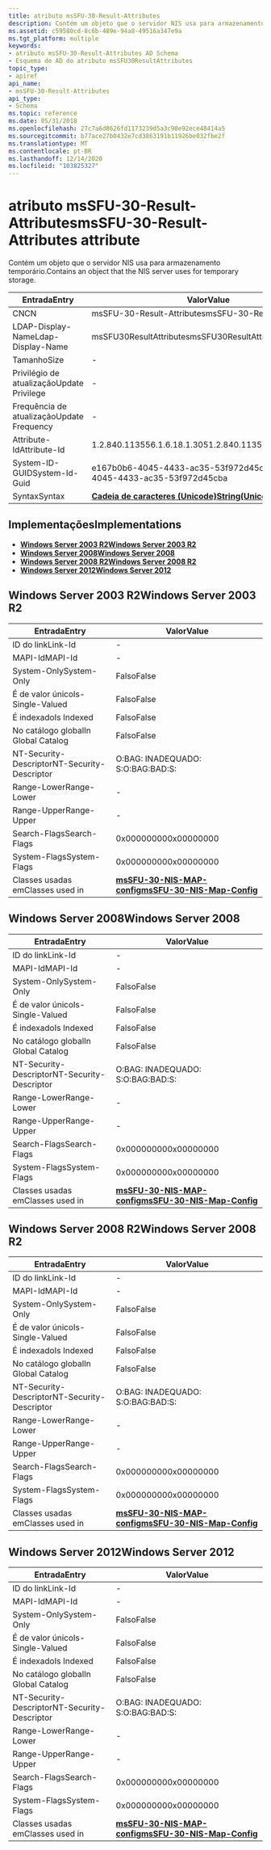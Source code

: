 ```yaml
---
title: atributo msSFU-30-Result-Attributes
description: Contém um objeto que o servidor NIS usa para armazenamento temporário.
ms.assetid: c59580cd-8c6b-489e-94a8-49516a347e9a
ms.tgt_platform: multiple
keywords:
- atributo msSFU-30-Result-Attributes AD Schema
- Esquema de AD do atributo msSFU30ResultAttributes
topic_type:
- apiref
api_name:
- msSFU-30-Result-Attributes
api_type:
- Schema
ms.topic: reference
ms.date: 05/31/2018
ms.openlocfilehash: 27c7a6d8626fd1173239d5a3c98e92ece48414a5
ms.sourcegitcommit: b77ace27b0432e7cd3863191b11926be032fbe2f
ms.translationtype: MT
ms.contentlocale: pt-BR
ms.lasthandoff: 12/14/2020
ms.locfileid: "103825327"
---
```

# <a name="mssfu-30-result-attributes-attribute"></a><span data-ttu-id="1a26b-105">atributo msSFU-30-Result-Attributes</span><span class="sxs-lookup"><span data-stu-id="1a26b-105">msSFU-30-Result-Attributes attribute</span></span>

<span data-ttu-id="1a26b-106">Contém um objeto que o servidor NIS usa para armazenamento temporário.</span><span class="sxs-lookup"><span data-stu-id="1a26b-106">Contains an object that the NIS server uses for temporary storage.</span></span>



| <span data-ttu-id="1a26b-107">Entrada</span><span class="sxs-lookup"><span data-stu-id="1a26b-107">Entry</span></span> | <span data-ttu-id="1a26b-108">Valor</span><span class="sxs-lookup"><span data-stu-id="1a26b-108">Value</span></span> |
|-------------------|---------------------------------------------|
| <span data-ttu-id="1a26b-109">CN</span><span class="sxs-lookup"><span data-stu-id="1a26b-109">CN</span></span>                | <span data-ttu-id="1a26b-110">msSFU-30-Result-Attributes</span><span class="sxs-lookup"><span data-stu-id="1a26b-110">msSFU-30-Result-Attributes</span></span>                  |
| <span data-ttu-id="1a26b-111">LDAP-Display-Name</span><span class="sxs-lookup"><span data-stu-id="1a26b-111">Ldap-Display-Name</span></span> | <span data-ttu-id="1a26b-112">msSFU30ResultAttributes</span><span class="sxs-lookup"><span data-stu-id="1a26b-112">msSFU30ResultAttributes</span></span>                     |
| <span data-ttu-id="1a26b-113">Tamanho</span><span class="sxs-lookup"><span data-stu-id="1a26b-113">Size</span></span>              | \-                                          |
| <span data-ttu-id="1a26b-114">Privilégio de atualização</span><span class="sxs-lookup"><span data-stu-id="1a26b-114">Update Privilege</span></span>  | \-                                          |
| <span data-ttu-id="1a26b-115">Frequência de atualização</span><span class="sxs-lookup"><span data-stu-id="1a26b-115">Update Frequency</span></span>  | \-                                          |
| <span data-ttu-id="1a26b-116">Attribute-Id</span><span class="sxs-lookup"><span data-stu-id="1a26b-116">Attribute-Id</span></span>      | <span data-ttu-id="1a26b-117">1.2.840.113556.1.6.18.1.305</span><span class="sxs-lookup"><span data-stu-id="1a26b-117">1.2.840.113556.1.6.18.1.305</span></span>                 |
| <span data-ttu-id="1a26b-118">System-ID-GUID</span><span class="sxs-lookup"><span data-stu-id="1a26b-118">System-Id-Guid</span></span>    | <span data-ttu-id="1a26b-119">e167b0b6-4045-4433-ac35-53f972d45cba</span><span class="sxs-lookup"><span data-stu-id="1a26b-119">e167b0b6-4045-4433-ac35-53f972d45cba</span></span>        |
| <span data-ttu-id="1a26b-120">Syntax</span><span class="sxs-lookup"><span data-stu-id="1a26b-120">Syntax</span></span>            | [<span data-ttu-id="1a26b-121">**Cadeia de caracteres (Unicode)**</span><span class="sxs-lookup"><span data-stu-id="1a26b-121">**String(Unicode)**</span></span>](s-string-unicode.md) |



## <a name="implementations"></a><span data-ttu-id="1a26b-122">Implementações</span><span class="sxs-lookup"><span data-stu-id="1a26b-122">Implementations</span></span>

-   [<span data-ttu-id="1a26b-123">**Windows Server 2003 R2**</span><span class="sxs-lookup"><span data-stu-id="1a26b-123">**Windows Server 2003 R2**</span></span>](#windows-server-2003-r2)
-   [<span data-ttu-id="1a26b-124">**Windows Server 2008**</span><span class="sxs-lookup"><span data-stu-id="1a26b-124">**Windows Server 2008**</span></span>](#windows-server-2008)
-   [<span data-ttu-id="1a26b-125">**Windows Server 2008 R2**</span><span class="sxs-lookup"><span data-stu-id="1a26b-125">**Windows Server 2008 R2**</span></span>](#windows-server-2008-r2)
-   [<span data-ttu-id="1a26b-126">**Windows Server 2012**</span><span class="sxs-lookup"><span data-stu-id="1a26b-126">**Windows Server 2012**</span></span>](#windows-server-2012)

## <a name="windows-server-2003-r2"></a><span data-ttu-id="1a26b-127">Windows Server 2003 R2</span><span class="sxs-lookup"><span data-stu-id="1a26b-127">Windows Server 2003 R2</span></span>



| <span data-ttu-id="1a26b-128">Entrada</span><span class="sxs-lookup"><span data-stu-id="1a26b-128">Entry</span></span> | <span data-ttu-id="1a26b-129">Valor</span><span class="sxs-lookup"><span data-stu-id="1a26b-129">Value</span></span> |
|------------------------|---------------------------------------------------------------------|
| <span data-ttu-id="1a26b-130">ID do link</span><span class="sxs-lookup"><span data-stu-id="1a26b-130">Link-Id</span></span>                | \-                                                                  |
| <span data-ttu-id="1a26b-131">MAPI-Id</span><span class="sxs-lookup"><span data-stu-id="1a26b-131">MAPI-Id</span></span>                | \-                                                                  |
| <span data-ttu-id="1a26b-132">System-Only</span><span class="sxs-lookup"><span data-stu-id="1a26b-132">System-Only</span></span>            | <span data-ttu-id="1a26b-133">Falso</span><span class="sxs-lookup"><span data-stu-id="1a26b-133">False</span></span>                                                               |
| <span data-ttu-id="1a26b-134">É de valor único</span><span class="sxs-lookup"><span data-stu-id="1a26b-134">Is-Single-Valued</span></span>       | <span data-ttu-id="1a26b-135">Falso</span><span class="sxs-lookup"><span data-stu-id="1a26b-135">False</span></span>                                                               |
| <span data-ttu-id="1a26b-136">É indexado</span><span class="sxs-lookup"><span data-stu-id="1a26b-136">Is Indexed</span></span>             | <span data-ttu-id="1a26b-137">Falso</span><span class="sxs-lookup"><span data-stu-id="1a26b-137">False</span></span>                                                               |
| <span data-ttu-id="1a26b-138">No catálogo global</span><span class="sxs-lookup"><span data-stu-id="1a26b-138">In Global Catalog</span></span>      | <span data-ttu-id="1a26b-139">Falso</span><span class="sxs-lookup"><span data-stu-id="1a26b-139">False</span></span>                                                               |
| <span data-ttu-id="1a26b-140">NT-Security-Descriptor</span><span class="sxs-lookup"><span data-stu-id="1a26b-140">NT-Security-Descriptor</span></span> | <span data-ttu-id="1a26b-141">O:BAG: INADEQUADO: S:</span><span class="sxs-lookup"><span data-stu-id="1a26b-141">O:BAG:BAD:S:</span></span>                                                        |
| <span data-ttu-id="1a26b-142">Range-Lower</span><span class="sxs-lookup"><span data-stu-id="1a26b-142">Range-Lower</span></span>            | \-                                                                  |
| <span data-ttu-id="1a26b-143">Range-Upper</span><span class="sxs-lookup"><span data-stu-id="1a26b-143">Range-Upper</span></span>            | \-                                                                  |
| <span data-ttu-id="1a26b-144">Search-Flags</span><span class="sxs-lookup"><span data-stu-id="1a26b-144">Search-Flags</span></span>           | <span data-ttu-id="1a26b-145">0x00000000</span><span class="sxs-lookup"><span data-stu-id="1a26b-145">0x00000000</span></span>                                                          |
| <span data-ttu-id="1a26b-146">System-Flags</span><span class="sxs-lookup"><span data-stu-id="1a26b-146">System-Flags</span></span>           | <span data-ttu-id="1a26b-147">0x00000000</span><span class="sxs-lookup"><span data-stu-id="1a26b-147">0x00000000</span></span>                                                          |
| <span data-ttu-id="1a26b-148">Classes usadas em</span><span class="sxs-lookup"><span data-stu-id="1a26b-148">Classes used in</span></span>        | [<span data-ttu-id="1a26b-149">**msSFU-30-NIS-MAP-config**</span><span class="sxs-lookup"><span data-stu-id="1a26b-149">**msSFU-30-NIS-Map-Config**</span></span>](c-mssfu30nismapconfig.md)<br/> |



## <a name="windows-server-2008"></a><span data-ttu-id="1a26b-150">Windows Server 2008</span><span class="sxs-lookup"><span data-stu-id="1a26b-150">Windows Server 2008</span></span>



| <span data-ttu-id="1a26b-151">Entrada</span><span class="sxs-lookup"><span data-stu-id="1a26b-151">Entry</span></span> | <span data-ttu-id="1a26b-152">Valor</span><span class="sxs-lookup"><span data-stu-id="1a26b-152">Value</span></span> |
|------------------------|---------------------------------------------------------------------|
| <span data-ttu-id="1a26b-153">ID do link</span><span class="sxs-lookup"><span data-stu-id="1a26b-153">Link-Id</span></span>                | \-                                                                  |
| <span data-ttu-id="1a26b-154">MAPI-Id</span><span class="sxs-lookup"><span data-stu-id="1a26b-154">MAPI-Id</span></span>                | \-                                                                  |
| <span data-ttu-id="1a26b-155">System-Only</span><span class="sxs-lookup"><span data-stu-id="1a26b-155">System-Only</span></span>            | <span data-ttu-id="1a26b-156">Falso</span><span class="sxs-lookup"><span data-stu-id="1a26b-156">False</span></span>                                                               |
| <span data-ttu-id="1a26b-157">É de valor único</span><span class="sxs-lookup"><span data-stu-id="1a26b-157">Is-Single-Valued</span></span>       | <span data-ttu-id="1a26b-158">Falso</span><span class="sxs-lookup"><span data-stu-id="1a26b-158">False</span></span>                                                               |
| <span data-ttu-id="1a26b-159">É indexado</span><span class="sxs-lookup"><span data-stu-id="1a26b-159">Is Indexed</span></span>             | <span data-ttu-id="1a26b-160">Falso</span><span class="sxs-lookup"><span data-stu-id="1a26b-160">False</span></span>                                                               |
| <span data-ttu-id="1a26b-161">No catálogo global</span><span class="sxs-lookup"><span data-stu-id="1a26b-161">In Global Catalog</span></span>      | <span data-ttu-id="1a26b-162">Falso</span><span class="sxs-lookup"><span data-stu-id="1a26b-162">False</span></span>                                                               |
| <span data-ttu-id="1a26b-163">NT-Security-Descriptor</span><span class="sxs-lookup"><span data-stu-id="1a26b-163">NT-Security-Descriptor</span></span> | <span data-ttu-id="1a26b-164">O:BAG: INADEQUADO: S:</span><span class="sxs-lookup"><span data-stu-id="1a26b-164">O:BAG:BAD:S:</span></span>                                                        |
| <span data-ttu-id="1a26b-165">Range-Lower</span><span class="sxs-lookup"><span data-stu-id="1a26b-165">Range-Lower</span></span>            | \-                                                                  |
| <span data-ttu-id="1a26b-166">Range-Upper</span><span class="sxs-lookup"><span data-stu-id="1a26b-166">Range-Upper</span></span>            | \-                                                                  |
| <span data-ttu-id="1a26b-167">Search-Flags</span><span class="sxs-lookup"><span data-stu-id="1a26b-167">Search-Flags</span></span>           | <span data-ttu-id="1a26b-168">0x00000000</span><span class="sxs-lookup"><span data-stu-id="1a26b-168">0x00000000</span></span>                                                          |
| <span data-ttu-id="1a26b-169">System-Flags</span><span class="sxs-lookup"><span data-stu-id="1a26b-169">System-Flags</span></span>           | <span data-ttu-id="1a26b-170">0x00000000</span><span class="sxs-lookup"><span data-stu-id="1a26b-170">0x00000000</span></span>                                                          |
| <span data-ttu-id="1a26b-171">Classes usadas em</span><span class="sxs-lookup"><span data-stu-id="1a26b-171">Classes used in</span></span>        | [<span data-ttu-id="1a26b-172">**msSFU-30-NIS-MAP-config**</span><span class="sxs-lookup"><span data-stu-id="1a26b-172">**msSFU-30-NIS-Map-Config**</span></span>](c-mssfu30nismapconfig.md)<br/> |



## <a name="windows-server-2008-r2"></a><span data-ttu-id="1a26b-173">Windows Server 2008 R2</span><span class="sxs-lookup"><span data-stu-id="1a26b-173">Windows Server 2008 R2</span></span>



| <span data-ttu-id="1a26b-174">Entrada</span><span class="sxs-lookup"><span data-stu-id="1a26b-174">Entry</span></span> | <span data-ttu-id="1a26b-175">Valor</span><span class="sxs-lookup"><span data-stu-id="1a26b-175">Value</span></span> |
|------------------------|---------------------------------------------------------------------|
| <span data-ttu-id="1a26b-176">ID do link</span><span class="sxs-lookup"><span data-stu-id="1a26b-176">Link-Id</span></span>                | \-                                                                  |
| <span data-ttu-id="1a26b-177">MAPI-Id</span><span class="sxs-lookup"><span data-stu-id="1a26b-177">MAPI-Id</span></span>                | \-                                                                  |
| <span data-ttu-id="1a26b-178">System-Only</span><span class="sxs-lookup"><span data-stu-id="1a26b-178">System-Only</span></span>            | <span data-ttu-id="1a26b-179">Falso</span><span class="sxs-lookup"><span data-stu-id="1a26b-179">False</span></span>                                                               |
| <span data-ttu-id="1a26b-180">É de valor único</span><span class="sxs-lookup"><span data-stu-id="1a26b-180">Is-Single-Valued</span></span>       | <span data-ttu-id="1a26b-181">Falso</span><span class="sxs-lookup"><span data-stu-id="1a26b-181">False</span></span>                                                               |
| <span data-ttu-id="1a26b-182">É indexado</span><span class="sxs-lookup"><span data-stu-id="1a26b-182">Is Indexed</span></span>             | <span data-ttu-id="1a26b-183">Falso</span><span class="sxs-lookup"><span data-stu-id="1a26b-183">False</span></span>                                                               |
| <span data-ttu-id="1a26b-184">No catálogo global</span><span class="sxs-lookup"><span data-stu-id="1a26b-184">In Global Catalog</span></span>      | <span data-ttu-id="1a26b-185">Falso</span><span class="sxs-lookup"><span data-stu-id="1a26b-185">False</span></span>                                                               |
| <span data-ttu-id="1a26b-186">NT-Security-Descriptor</span><span class="sxs-lookup"><span data-stu-id="1a26b-186">NT-Security-Descriptor</span></span> | <span data-ttu-id="1a26b-187">O:BAG: INADEQUADO: S:</span><span class="sxs-lookup"><span data-stu-id="1a26b-187">O:BAG:BAD:S:</span></span>                                                        |
| <span data-ttu-id="1a26b-188">Range-Lower</span><span class="sxs-lookup"><span data-stu-id="1a26b-188">Range-Lower</span></span>            | \-                                                                  |
| <span data-ttu-id="1a26b-189">Range-Upper</span><span class="sxs-lookup"><span data-stu-id="1a26b-189">Range-Upper</span></span>            | \-                                                                  |
| <span data-ttu-id="1a26b-190">Search-Flags</span><span class="sxs-lookup"><span data-stu-id="1a26b-190">Search-Flags</span></span>           | <span data-ttu-id="1a26b-191">0x00000000</span><span class="sxs-lookup"><span data-stu-id="1a26b-191">0x00000000</span></span>                                                          |
| <span data-ttu-id="1a26b-192">System-Flags</span><span class="sxs-lookup"><span data-stu-id="1a26b-192">System-Flags</span></span>           | <span data-ttu-id="1a26b-193">0x00000000</span><span class="sxs-lookup"><span data-stu-id="1a26b-193">0x00000000</span></span>                                                          |
| <span data-ttu-id="1a26b-194">Classes usadas em</span><span class="sxs-lookup"><span data-stu-id="1a26b-194">Classes used in</span></span>        | [<span data-ttu-id="1a26b-195">**msSFU-30-NIS-MAP-config**</span><span class="sxs-lookup"><span data-stu-id="1a26b-195">**msSFU-30-NIS-Map-Config**</span></span>](c-mssfu30nismapconfig.md)<br/> |



## <a name="windows-server-2012"></a><span data-ttu-id="1a26b-196">Windows Server 2012</span><span class="sxs-lookup"><span data-stu-id="1a26b-196">Windows Server 2012</span></span>



| <span data-ttu-id="1a26b-197">Entrada</span><span class="sxs-lookup"><span data-stu-id="1a26b-197">Entry</span></span> | <span data-ttu-id="1a26b-198">Valor</span><span class="sxs-lookup"><span data-stu-id="1a26b-198">Value</span></span> |
|------------------------|---------------------------------------------------------------------|
| <span data-ttu-id="1a26b-199">ID do link</span><span class="sxs-lookup"><span data-stu-id="1a26b-199">Link-Id</span></span>                | \-                                                                  |
| <span data-ttu-id="1a26b-200">MAPI-Id</span><span class="sxs-lookup"><span data-stu-id="1a26b-200">MAPI-Id</span></span>                | \-                                                                  |
| <span data-ttu-id="1a26b-201">System-Only</span><span class="sxs-lookup"><span data-stu-id="1a26b-201">System-Only</span></span>            | <span data-ttu-id="1a26b-202">Falso</span><span class="sxs-lookup"><span data-stu-id="1a26b-202">False</span></span>                                                               |
| <span data-ttu-id="1a26b-203">É de valor único</span><span class="sxs-lookup"><span data-stu-id="1a26b-203">Is-Single-Valued</span></span>       | <span data-ttu-id="1a26b-204">Falso</span><span class="sxs-lookup"><span data-stu-id="1a26b-204">False</span></span>                                                               |
| <span data-ttu-id="1a26b-205">É indexado</span><span class="sxs-lookup"><span data-stu-id="1a26b-205">Is Indexed</span></span>             | <span data-ttu-id="1a26b-206">Falso</span><span class="sxs-lookup"><span data-stu-id="1a26b-206">False</span></span>                                                               |
| <span data-ttu-id="1a26b-207">No catálogo global</span><span class="sxs-lookup"><span data-stu-id="1a26b-207">In Global Catalog</span></span>      | <span data-ttu-id="1a26b-208">Falso</span><span class="sxs-lookup"><span data-stu-id="1a26b-208">False</span></span>                                                               |
| <span data-ttu-id="1a26b-209">NT-Security-Descriptor</span><span class="sxs-lookup"><span data-stu-id="1a26b-209">NT-Security-Descriptor</span></span> | <span data-ttu-id="1a26b-210">O:BAG: INADEQUADO: S:</span><span class="sxs-lookup"><span data-stu-id="1a26b-210">O:BAG:BAD:S:</span></span>                                                        |
| <span data-ttu-id="1a26b-211">Range-Lower</span><span class="sxs-lookup"><span data-stu-id="1a26b-211">Range-Lower</span></span>            | \-                                                                  |
| <span data-ttu-id="1a26b-212">Range-Upper</span><span class="sxs-lookup"><span data-stu-id="1a26b-212">Range-Upper</span></span>            | \-                                                                  |
| <span data-ttu-id="1a26b-213">Search-Flags</span><span class="sxs-lookup"><span data-stu-id="1a26b-213">Search-Flags</span></span>           | <span data-ttu-id="1a26b-214">0x00000000</span><span class="sxs-lookup"><span data-stu-id="1a26b-214">0x00000000</span></span>                                                          |
| <span data-ttu-id="1a26b-215">System-Flags</span><span class="sxs-lookup"><span data-stu-id="1a26b-215">System-Flags</span></span>           | <span data-ttu-id="1a26b-216">0x00000000</span><span class="sxs-lookup"><span data-stu-id="1a26b-216">0x00000000</span></span>                                                          |
| <span data-ttu-id="1a26b-217">Classes usadas em</span><span class="sxs-lookup"><span data-stu-id="1a26b-217">Classes used in</span></span>        | [<span data-ttu-id="1a26b-218">**msSFU-30-NIS-MAP-config**</span><span class="sxs-lookup"><span data-stu-id="1a26b-218">**msSFU-30-NIS-Map-Config**</span></span>](c-mssfu30nismapconfig.md)<br/> |



 

 






